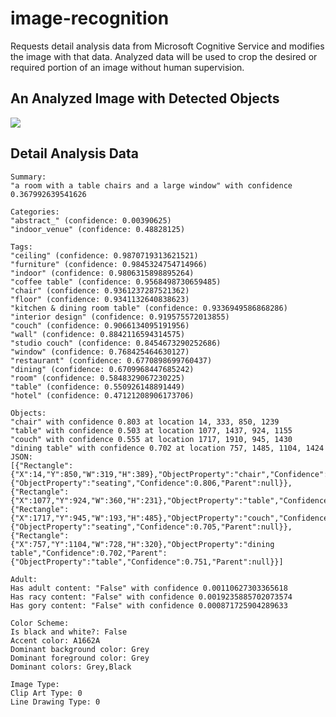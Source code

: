 # image-recognition

Requests detail analysis data from Microsoft Cognitive Service and modifies the image with that data. Analyzed data will be used to crop the desired or required portion of an image without human supervision.

## An Analyzed Image with Detected Objects
<img src="https://raw.githubusercontent.com/TareqNewazShahriar/image-recognition/main/output/a%20room%20with%20a%20table%20chairs%20and%20a%20large%20window.jpg" />

## Detail Analysis Data
```
Summary:
"a room with a table chairs and a large window" with confidence 0.367992639541626

Categories:
"abstract_" (confidence: 0.00390625)
"indoor_venue" (confidence: 0.48828125)

Tags:
"ceiling" (confidence: 0.9870719313621521)
"furniture" (confidence: 0.9845324754714966)
"indoor" (confidence: 0.9806315898895264)
"coffee table" (confidence: 0.9568498730659485)
"chair" (confidence: 0.9361237287521362)
"floor" (confidence: 0.9341132640838623)
"kitchen & dining room table" (confidence: 0.9336949586868286)
"interior design" (confidence: 0.919575572013855)
"couch" (confidence: 0.9066134095191956)
"wall" (confidence: 0.8842116594314575)
"studio couch" (confidence: 0.8454673290252686)
"window" (confidence: 0.768425464630127)
"restaurant" (confidence: 0.6770898699760437)
"dining" (confidence: 0.6709968447685242)
"room" (confidence: 0.5848329067230225)
"table" (confidence: 0.550926148891449)
"hotel" (confidence: 0.47121208906173706)

Objects:
"chair" with confidence 0.803 at location 14, 333, 850, 1239
"table" with confidence 0.503 at location 1077, 1437, 924, 1155
"couch" with confidence 0.555 at location 1717, 1910, 945, 1430
"dining table" with confidence 0.702 at location 757, 1485, 1104, 1424
JSON:
[{"Rectangle":{"X":14,"Y":850,"W":319,"H":389},"ObjectProperty":"chair","Confidence":0.803,"Parent":{"ObjectProperty":"seating","Confidence":0.806,"Parent":null}},{"Rectangle":{"X":1077,"Y":924,"W":360,"H":231},"ObjectProperty":"table","Confidence":0.503,"Parent":null},{"Rectangle":{"X":1717,"Y":945,"W":193,"H":485},"ObjectProperty":"couch","Confidence":0.555,"Parent":{"ObjectProperty":"seating","Confidence":0.705,"Parent":null}},{"Rectangle":{"X":757,"Y":1104,"W":728,"H":320},"ObjectProperty":"dining table","Confidence":0.702,"Parent":{"ObjectProperty":"table","Confidence":0.751,"Parent":null}}]

Adult:
Has adult content: "False" with confidence 0.00110627303365618
Has racy content: "False" with confidence 0.0019235885702073574
Has gory content: "False" with confidence 0.000871725904289633

Color Scheme:
Is black and white?: False
Accent color: A1662A
Dominant background color: Grey
Dominant foreground color: Grey
Dominant colors: Grey,Black

Image Type:
Clip Art Type: 0
Line Drawing Type: 0
```
